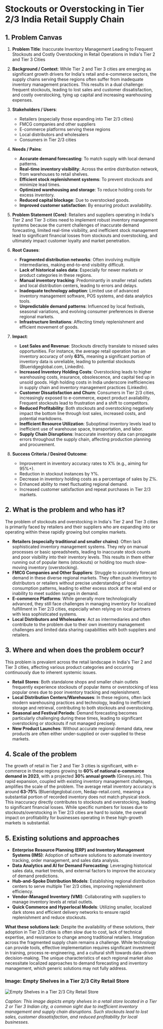 # Stockouts or Overstocking in Tier 2/3 India Retail Supply Chain

## 1. Problem Canvas

1.  **Problem Title**: Inaccurate Inventory Management Leading to Frequent Stockouts and Costly Overstocking in Retail Operations in India's Tier 2 and Tier 3 Cities

2.  **Background / Context**: While Tier 2 and Tier 3 cities are emerging as significant growth drivers for India's retail and e-commerce sectors, the supply chains serving these regions often suffer from inadequate inventory management practices. This results in a dual challenge: frequent stockouts, leading to lost sales and customer dissatisfaction, and costly overstocking, tying up capital and increasing warehousing expenses.

3.  **Stakeholders / Users**:
    *   Retailers (especially those expanding into Tier 2/3 cities)
    *   FMCG companies and other suppliers
    *   E-commerce platforms serving these regions
    *   Local distributors and wholesalers
    *   Consumers in Tier 2/3 cities

4.  **Needs / Pains**:
    *   **Accurate demand forecasting**: To match supply with local demand patterns.
    *   **Real-time inventory visibility**: Across the entire distribution network, from warehouses to retail shelves.
    *   **Efficient stock replenishment systems**: To prevent stockouts and minimize lead times.
    *   **Optimized warehousing and storage**: To reduce holding costs for excess inventory.
    *   **Reduced capital blockage**: Due to overstocked goods.
    *   **Improved customer satisfaction**: By ensuring product availability.

5.  **Problem Statement (Core)**: Retailers and suppliers operating in India's Tier 2 and Tier 3 cities need to implement robust inventory management systems because the current challenges of inaccurate demand forecasting, limited real-time visibility, and inefficient stock management lead to significant financial losses from stockouts and overstocking, and ultimately impact customer loyalty and market penetration.

6.  **Root Causes**:
    *   **Fragmented distribution networks**: Often involving multiple intermediaries, making end-to-end visibility difficult.
    *   **Lack of historical sales data**: Especially for newer markets or product categories in these regions.
    *   **Manual inventory tracking**: Predominantly in smaller retail outlets and local distribution centers, leading to errors and delays.
    *   **Inadequate technology adoption**: Limited use of advanced inventory management software, POS systems, and data analytics tools.
    *   **Unpredictable demand patterns**: Influenced by local festivals, seasonal variations, and evolving consumer preferences in diverse regional markets.
    *   **Infrastructure limitations**: Affecting timely replenishment and efficient movement of goods.

7.  **Impact**:
    *   **Lost Sales and Revenue**: Stockouts directly translate to missed sales opportunities. For instance, the average retail operation has an inventory accuracy of only **63%**, meaning a significant portion of inventory data is unreliable, leading to potential stockouts (Blueridgeglobal.com, LinkedIn).
    *   **Increased Inventory Holding Costs**: Overstocking leads to higher warehousing costs, insurance, obsolescence, and capital tied up in unsold goods. High holding costs in India underscore inefficiencies in supply chain and inventory management practices (LinkedIn).
    *   **Customer Dissatisfaction and Churn**: Consumers in Tier 2/3 cities, increasingly exposed to e-commerce, expect product availability. Frequent stockouts lead to frustration and a shift to competitors.
    *   **Reduced Profitability**: Both stockouts and overstocking negatively impact the bottom line through lost sales, increased costs, and potential markdowns.
    *   **Inefficient Resource Utilization**: Suboptimal inventory levels lead to inefficient use of warehouse space, transportation, and labor.
    *   **Supply Chain Disruptions**: Inaccurate inventory data can propagate errors throughout the supply chain, affecting production planning and procurement.

8.  **Success Criteria / Desired Outcome**:
    *   Improvement in inventory accuracy rates to X% (e.g., aiming for 95%+).
    *   Reduction in stockout instances by Y%.
    *   Decrease in inventory holding costs as a percentage of sales by Z%.
    *   Enhanced ability to meet fluctuating regional demand.
    *   Increased customer satisfaction and repeat purchases in Tier 2/3 markets.

## 2. What is the problem and who has it?

The problem of stockouts and overstocking in India's Tier 2 and Tier 3 cities is primarily faced by retailers and their suppliers who are expanding into or operating within these rapidly growing but complex markets.

*   **Retailers (especially traditional and smaller chains)**: Often lack sophisticated inventory management systems. They rely on manual processes or basic spreadsheets, leading to inaccurate stock counts and poor visibility into their inventory levels. This results in them either running out of popular items (stockouts) or holding too much slow-moving inventory (overstocking).
*   **FMCG Companies and Other Suppliers**: Struggle to accurately forecast demand in these diverse regional markets. They often push inventory to distributors or retailers without precise understanding of local consumption patterns, leading to either excess stock at the retail end or inability to meet sudden surges in demand.
*   **E-commerce Platforms**: While generally more technologically advanced, they still face challenges in managing inventory for localized fulfillment in Tier 2/3 cities, especially when relying on local partners with less sophisticated systems.
*   **Local Distributors and Wholesalers**: Act as intermediaries and often contribute to the problem due to their own inventory management challenges and limited data sharing capabilities with both suppliers and retailers.

## 3. Where and when does the problem occur?

This problem is prevalent across the retail landscape in India's Tier 2 and Tier 3 cities, affecting various product categories and occurring continuously due to inherent systemic issues.

*   **Retail Stores**: Both standalone shops and smaller chain outlets frequently experience stockouts of popular items or overstocking of less popular ones due to poor inventory tracking and replenishment.
*   **Local Distribution Centers/Warehouses**: In these regions, often lack modern warehousing practices and technology, leading to inefficient storage and retrieval, contributing to both stockouts and overstocking.
*   **Seasonal and Festival Periods**: Demand forecasting becomes particularly challenging during these times, leading to significant overstocking or stockouts if not managed precisely.
*   **New Product Launches**: Without accurate regional demand data, new products are often either under-supplied or over-supplied to these markets.

## 4. Scale of the problem

The growth of retail in Tier 2 and Tier 3 cities is significant, with e-commerce in these regions growing to **60% of national e-commerce demand in 2023**, with a projected **30% annual growth** (Ginesys.in). This rapid expansion, coupled with existing inventory management challenges, amplifies the scale of the problem. The average retail inventory accuracy is around **63-75%** (Blueridgeglobal.com, Nedap-retail.com), meaning a substantial portion of recorded inventory does not match physical stock. This inaccuracy directly contributes to stockouts and overstocking, leading to significant financial losses. While specific numbers for losses due to stockouts/overstocking in Tier 2/3 cities are hard to isolate, the overall impact on profitability for businesses operating in these high-growth markets is substantial.

## 5. Existing solutions and approaches

*   **Enterprise Resource Planning (ERP) and Inventory Management Systems (IMS)**: Adoption of software solutions to automate inventory tracking, order management, and sales data analysis.
*   **Data Analytics and AI for Demand Forecasting**: Leveraging historical sales data, market trends, and external factors to improve the accuracy of demand predictions.
*   **Hub-and-Spoke Distribution Models**: Establishing regional distribution centers to serve multiple Tier 2/3 cities, improving replenishment efficiency.
*   **Vendor-Managed Inventory (VMI)**: Collaborating with suppliers to manage inventory levels at retail outlets.
*   **Quick Commerce and Hyperlocal Models**: Utilizing smaller, localized dark stores and efficient delivery networks to ensure rapid replenishment and reduce stockouts.

**What these solutions lack**: Despite the availability of these solutions, their adoption in Tier 2/3 cities is often slow due to cost, lack of technical expertise, and resistance to change among traditional retailers. Integration across the fragmented supply chain remains a challenge. While technology can provide tools, effective implementation requires significant investment in training, process re-engineering, and a cultural shift towards data-driven decision-making. The unique characteristics of each regional market also necessitate localized approaches to demand forecasting and inventory management, which generic solutions may not fully address.




### Image: Empty Shelves in a Tier 2/3 City Retail Store

![Empty Shelves in a Tier 2/3 City Retail Store](https://private-us-east-1.manuscdn.com/sessionFile/LZDZtQpmTC10xf7KxaRWFs/sandbox/JUun3jKmnYHk1RNe5ZdwbK-images_1751615819419_na1fn_L2hvbWUvdWJ1bnR1L1N0b2Nrb3V0c19PdmVyc3RvY2tpbmdfVGllcjJfM19JbmRpYV9FbXB0eV9TaGVsdmVz.png?Policy=eyJTdGF0ZW1lbnQiOlt7IlJlc291cmNlIjoiaHR0cHM6Ly9wcml2YXRlLXVzLWVhc3QtMS5tYW51c2Nkbi5jb20vc2Vzc2lvbkZpbGUvTFpEWnRRcG1UQzEweGY3S3hhUldGcy9zYW5kYm94L0pVdW4zakttbllIazFSTmU1WmR3YkstaW1hZ2VzXzE3NTE2MTU4MTk0MTlfbmExZm5fTDJodmJXVXZkV0oxYm5SMUwxTjBiMk5yYjNWMGMxOVBkbVZ5YzNSdlkydHBibWRmVkdsbGNqSmZNMTlKYm1ScFlWOUZiWEIwZVY5VGFHVnNkbVZ6LnBuZyIsIkNvbmRpdGlvbiI6eyJEYXRlTGVzc1RoYW4iOnsiQVdTOkVwb2NoVGltZSI6MTc5ODc2MTYwMH19fV19&Key-Pair-Id=K2HSFNDJXOU9YS&Signature=YPh6XESAJ~4pfg5G7I-QXMsZ2UsaRIKy2B50qhgj~9g6Qsvzl7mXuK4~cqBkmNIAznNQOxm9WOjHqE~AkiT~XNJF6~c55Dd4Q-SWJobN7ATdXrOThSxLyvxc57mw-8klojaKt-hRQBhKOtut9PhdyYJ8G9RsWoFcPz0jlpLrmRb9AdOBuXPNnNQad3BKuLzeJRuX8QXqFfasti2Lc0y-PenHriIKDYw4JuaUnHS9I0V5JiLie9zfQNVjcM77taxivo7fOPNr80KhznkJt4964Gv22-UVwxcTUVUt3Sm4Q7aYcPceJBDU3LwiIaX59ELJbULVFaORV0KHfco~S3jx7A__)

*Caption: This image depicts empty shelves in a retail store located in a Tier 2 or Tier 3 Indian city, a common sight due to inefficient inventory management and supply chain disruptions. Such stockouts lead to lost sales, customer dissatisfaction, and reduced profitability for local businesses.*



